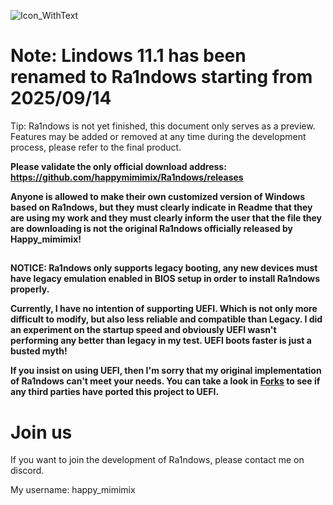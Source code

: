 ![Icon_WithText](https://github.com/user-attachments/assets/e0fd54c8-7dd0-43d7-a579-8e2096b866cb)

# Note: Lindows 11.1 has been renamed to Ra1ndows starting from 2025/09/14

Tip: Ra1ndows is not yet finished, this document only serves as a preview. Features may be added or removed at any time during the development process, please refer to the final product.

**Please validate the only official download address: https://github.com/happymimimix/Ra1ndows/releases**

**Anyone is allowed to make their own customized version of Windows based on Ra1ndows, but they must clearly indicate in Readme that they are using my work and they must clearly inform the user that the file they are downloading is not the original Ra1ndows officially released by Happy_mimimix!**  

##

**NOTICE: Ra1ndows only supports legacy booting, any new devices must have legacy emulation enabled in BIOS setup in order to install Ra1ndows properly.** 

**Currently, I have no intention of supporting UEFI. Which is not only more difficult to modify, but also less reliable and compatible than Legacy. I did an experiment on the startup speed and obviously UEFI wasn't performing any better than legacy in my test. UEFI boots faster is just a busted myth!**

**If you insist on using UEFI, then I'm sorry that my original implementation of Ra1ndows can't meet your needs. You can take a look in [Forks](https://github.com/happymimimix/Ra1ndows/forks) to see if any third parties have ported this project to UEFI.**

##

# Join us

If you want to join the development of Ra1ndows, please contact me on discord. 

My username: happy_mimimix
